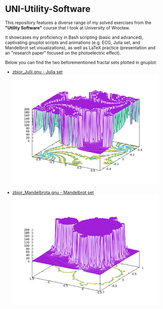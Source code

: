 # UNI-Utility-Software

This repository features a diverse range of my solved exercises from the **"Utility Software"** course that I took at University of Wrocław.  

It showcases my proficiency in Bash scripting (basic and advanced), captivating gnuplot scripts and animations (e.g. ECG, Julia set, and Mandelbrot set visualizations), as well as LaTeX practice (presentation and an "research paper" focused on the photoelectric effect).  

Below you can find the two beforementioned fractal sets plotted in gnuplot:  
- [zbior_Julii.gnu - Julia set](https://github.com/tTargiel/UNI-Utility-Software/blob/main/gnuplot/Skrypty/zbior_Julii.gnu)  
![zbior_Julii.png](./_resources/zbior_Julii.png)  

- [zbior_Mandelbrota.gnu - Mandelbrot set](https://github.com/tTargiel/UNI-Utility-Software/blob/main/gnuplot/Skrypty/zbior_Mandelbrota.gnu)  
![zbior_Mandelbrota.png](./_resources/zbior_Mandelbrota.png)  